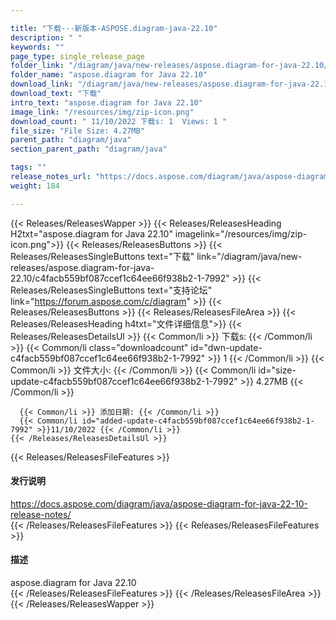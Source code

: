 ```yaml
---

title: "下载---新版本-ASPOSE.diagram-java-22.10"
description: " "
keywords: ""
page_type: single_release_page
folder_link: "/diagram/java/new-releases/aspose.diagram-for-java-22.10/"
folder_name: "aspose.diagram for Java 22.10"
download_link: "/diagram/java/new-releases/aspose.diagram-for-java-22.10/c4facb559bf087ccef1c64ee66f938b2-1-7992"
download_text: "下载"
intro_text: "aspose.diagram for Java 22.10"
image_link: "/resources/img/zip-icon.png"
download_count: " 11/10/2022 下载s: 1  Views: 1 "
file_size: "File Size: 4.27MB"
parent_path: "diagram/java"
section_parent_path: "diagram/java"

tags: ""
release_notes_url: "https://docs.aspose.com/diagram/java/aspose-diagram-for-java-22-10-release-notes/"
weight: 184

---
```


{{< Releases/ReleasesWapper >}}
  {{< Releases/ReleasesHeading H2txt="aspose.diagram for Java 22.10" imagelink="/resources/img/zip-icon.png">}}
  {{< Releases/ReleasesButtons >}}
    {{< Releases/ReleasesSingleButtons text="下载" link="/diagram/java/new-releases/aspose.diagram-for-java-22.10/c4facb559bf087ccef1c64ee66f938b2-1-7992" >}}
    {{< Releases/ReleasesSingleButtons text="支持论坛" link="https://forum.aspose.com/c/diagram" >}}
  {{< Releases/ReleasesButtons >}}
  {{< Releases/ReleasesFileArea >}}
    {{< Releases/ReleasesHeading h4txt="文件详细信息">}}
    {{< Releases/ReleasesDetailsUl >}}
      {{< Common/li >}} 下载s: {{< /Common/li >}}
      {{< Common/li class="downloadcount" id="dwn-update-c4facb559bf087ccef1c64ee66f938b2-1-7992" >}} 1 {{< /Common/li >}}
      {{< Common/li >}} 文件大小: {{< /Common/li >}}
      {{< Common/li id="size-update-c4facb559bf087ccef1c64ee66f938b2-1-7992" >}} 4.27MB {{< /Common/li >}}

      {{< Common/li >}} 添加日期: {{< /Common/li >}}
      {{< Common/li id="added-update-c4facb559bf087ccef1c64ee66f938b2-1-7992" >}}11/10/2022 {{< /Common/li >}}
    {{< /Releases/ReleasesDetailsUl >}}

  {{< Releases/ReleasesFileFeatures >}}
      <h4>发行说明</h4><div><a href='https://docs.aspose.com/diagram/java/aspose-diagram-for-java-22-10-release-notes/'>https://docs.aspose.com/diagram/java/aspose-diagram-for-java-22-10-release-notes/</a></div>
  {{< /Releases/ReleasesFileFeatures >}}
  {{< Releases/ReleasesFileFeatures >}}
      <h4>描述</h4><div class="HTMLDescription">aspose.diagram for Java 22.10</div>
  {{< /Releases/ReleasesFileFeatures >}}
 {{< /Releases/ReleasesFileArea >}}
{{< /Releases/ReleasesWapper >}}


